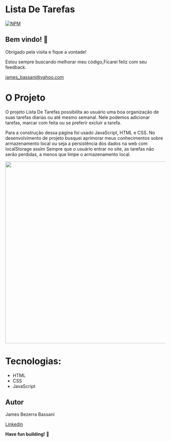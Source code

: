 # Lista De Tarefas

[![NPM](https://img.shields.io/npm/l/react)](https://github.com/Jheimys/Electronic_battery/blob/master/LICENCE)

## Bem vindo! 👋

Obrigado pela visita e fique a vontade!

Estou sempre buscando melhorar meu código,Ficarei feliz com seu feedback.

james_bassani@yahoo.com

# O Projeto
O projeto Lista De Tarefas possibilita ao usuário uma boa organização de suas tarefas diarias ou até mesmo semanal. Nele podemos adicionar tarefas, marcar com feita ou
se preferir excluir a tarefa. 

Para a construção dessa página foi usado JavaScript, HTML e CSS. No desenvolvimento de projeto busquei aprimorar meus conhecimentos sobre armazenamento local ou seja a 
persistência dos dados na web com localStorage assim Sempre que o usuário entrar no site, as tarefas não serão perdidas, a menos que limpe o armazenamento local.


 
  
  <p align=center>
    <image width="570" heigth="570" src='https://github.com/Jheimys/assets/blob/master/lista_de_Tarefas.png'>
  </p>

  
  

# Tecnologias:

- HTML
- CSS
- JavaScript

## Autor

James Bezerra Bassani

[Linkedin](https://www.linkedin.com/in/jheimys/)

**Have fun building!** 🚀
